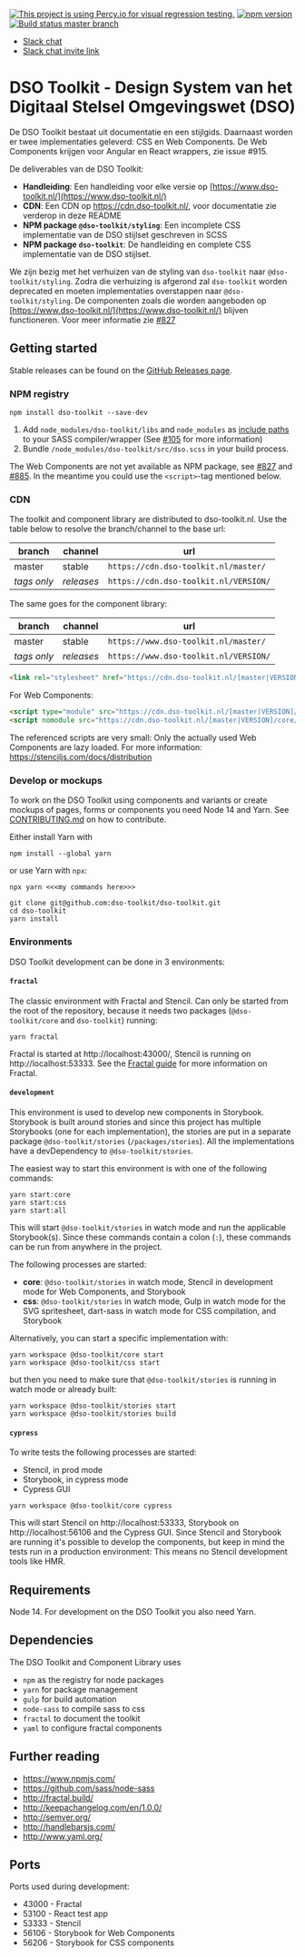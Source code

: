 [![This project is using Percy.io for visual regression testing.](https://percy.io/static/images/percy-badge.svg)](https://percy.io/dso-toolkit/dso-toolkit) [![npm version](http://img.shields.io/npm/v/dso-toolkit.svg)](https://npmjs.org/package/dso-toolkit "View this project on npm") [![Build status master branch](https://img.shields.io/travis/com/dso-toolkit/dso-toolkit/master)](https://travis-ci.com/dso-toolkit/dso-toolkit)


* [Slack chat](https://dso-toolkit.slack.com/)
* [Slack chat invite link](https://join.slack.com/t/dso-toolkit/shared_invite/enQtNDA5Mjk5MTU5MDEyLTk5OWFmMWYwODlhMmRhMzMzN2E1NzZhNmQwYzhiNDliZGQ0NGMxMmE4MzkxM2U2NjZjNzNmZDQ0YmY3YTRiNTg)

# DSO Toolkit - Design System van het Digitaal Stelsel Omgevingswet (DSO)

De DSO Toolkit bestaat uit documentatie en een stijlgids. Daarnaast worden er twee implementaties geleverd: CSS en Web Components. De Web Components krijgen voor Angular en React wrappers, zie issue #915.

De deliverables van de DSO Toolkit:
* **Handleiding**: Een handleiding voor elke versie op [https://www.dso-toolkit.nl/](https://www.dso-toolkit.nl/)
* **CDN**: Een CDN op https://cdn.dso-toolkit.nl/, voor documentatie zie verderop in deze README
* **NPM package `@dso-toolkit/styling`**: Een incomplete CSS implementatie van de DSO stijlset geschreven in SCSS
* **NPM package `dso-toolkit`**: De handleiding en complete CSS implementatie van de DSO stijlset.

We zijn bezig met het verhuizen van de styling van `dso-toolkit` naar `@dso-toolkit/styling`. Zodra die verhuizing is afgerond zal `dso-toolkit` worden deprecated en moeten implementaties overstappen naar `@dso-toolkit/styling`. De componenten zoals die worden aangeboden op [https://www.dso-toolkit.nl/](https://www.dso-toolkit.nl/) blijven functioneren. Voor meer informatie zie [#827](https://github.com/dso-toolkit/dso-toolkit/issues/#827)

## Getting started

Stable releases can be found on the [GitHub Releases page](https://github.com/dso-toolkit/dso-toolkit/releases).

### NPM registry

```
npm install dso-toolkit --save-dev
```

1. Add `node_modules/dso-toolkit/libs` and `node_modules` as [include paths](https://github.com/sass/node-sass#includepaths) to your SASS compiler/wrapper (See [#105](https://github.com/dso-toolkit/dso-toolkit/issues/105) for more information)
2. Bundle `/node_modules/dso-toolkit/src/dso.scss` in your build process.

The Web Components are not yet available as NPM package, see [#827](https://github.com/dso-toolkit/dso-toolkit/issues/827) and [#885](https://github.com/dso-toolkit/dso-toolkit/issues/885). In the meantime you could use the `<script>`-tag mentioned below.

### CDN

The toolkit and component library are distributed to dso-toolkit.nl. Use the table below to resolve the branch/channel to the base url:

| branch      | channel    | url                                    |
|-------------|------------|----------------------------------------|
| master      | stable     | `https://cdn.dso-toolkit.nl/master/`   |
| *tags only* | *releases* | `https://cdn.dso-toolkit.nl/VERSION/`  |

The same goes for the component library:

| branch      | channel    | url                                    |
|-------------|------------|----------------------------------------|
| master      | stable     | `https://www.dso-toolkit.nl/master/`   |
| *tags only* | *releases* | `https://www.dso-toolkit.nl/VERSION/`  |

```html
<link rel="stylesheet" href="https://cdn.dso-toolkit.nl/[master|VERSION]/styles/dso.css" />
```

For Web Components:

```html
<script type="module" src="https://cdn.dso-toolkit.nl/[master|VERSION]/core/dso-toolkit.esm.js"></script>
<script nomodule src="https://cdn.dso-toolkit.nl/[master|VERSION]/core/dso-toolkit.js"></script>
```

The referenced scripts are very small: Only the actually used Web Components are lazy loaded. For more information: https://stenciljs.com/docs/distribution

### Develop or mockups
To work on the DSO Toolkit using components and variants or create mockups of pages, forms or components you need Node 14 and Yarn. See [CONTRIBUTING.md](CONTRIBUTING.md) on how to contribute.

Either install Yarn with

```
npm install --global yarn
```

or use Yarn with `npx`:

```
npx yarn <<<my commands here>>>
```

```
git clone git@github.com:dso-toolkit/dso-toolkit.git
cd dso-toolkit
yarn install
```

### Environments

DSO Toolkit development can be done in 3 environments:

#### `fractal`
The classic environment with Fractal and Stencil. Can only be started from the root of the repository, because it needs two packages (`@dso-toolkit/core` and `dso-toolkit`) running:

```
yarn fractal
```

Fractal is started at http://localhost:43000/, Stencil is running on http://localhost:53333. See the [Fractal guide](https://fractal.build/) for more information on Fractal.

#### `development`
This environment is used to develop new components in Storybook. Storybook is built around stories and since this project has multiple Storybooks (one for each implementation), the stories are put in a separate package `@dso-toolkit/stories` (`/packages/stories`). All the implementations have a devDependency to `@dso-toolkit/stories`.

The easiest way to start this environment is with one of the following commands:

```
yarn start:core
yarn start:css
yarn start:all
```

This will start `@dso-toolkit/stories` in watch mode and run the applicable Storybook(s). Since these commands contain a colon (`:`), these commands can be run from anywhere in the project.

The following processes are started:
* **core**: `@dso-toolkit/stories` in watch mode, Stencil in development mode for Web Components, and Storybook
* **css**: `@dso-toolkit/stories` in watch mode, Gulp in watch mode for the SVG spritesheet, dart-sass in watch mode for CSS compilation, and Storybook

Alternatively, you can start a specific implementation with:

```
yarn workspace @dso-toolkit/core start
yarn workspace @dso-toolkit/css start
```

but then you need to make sure that `@dso-toolkit/stories` is running in watch mode or already built:

```
yarn workspace @dso-toolkit/stories start
yarn workspace @dso-toolkit/stories build
```

#### `cypress`
To write tests the following processes are started:

* Stencil, in prod mode
* Storybook, in cypress mode
* Cypress GUI

```
yarn workspace @dso-toolkit/core cypress
```

This will start Stencil on http://localhost:53333, Storybook on http://localhost:56106 and the Cypress GUI. Since Stencil and Storybook are running it's possible to develop the components, but keep in mind the tests run in a production environment: This means no Stencil development tools like HMR.

## Requirements
Node 14. For development on the DSO Toolkit you also need Yarn.

## Dependencies
The DSO Toolkit and Component Library uses
* `npm` as the registry for node packages
* `yarn` for package management
* `gulp` for build automation
* `node-sass` to compile sass to css
* `fractal` to document the toolkit
* `yaml` to configure fractal components

## Further reading
* https://www.npmjs.com/
* https://github.com/sass/node-sass
* http://fractal.build/
* http://keepachangelog.com/en/1.0.0/
* http://semver.org/
* http://handlebarsjs.com/
* http://www.yaml.org/

## Ports

Ports used during development:

* 43000 - Fractal
* 53100 - React test app
* 53333 - Stencil
* 56106 - Storybook for Web Components
* 56206 - Storybook for CSS components
